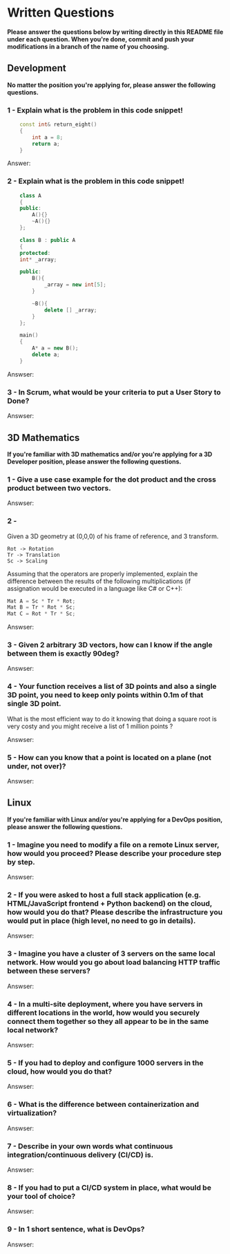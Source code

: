 # Written Questions
**Please answer the questions below by writing directly in this README file under each question. When you're done, commit and push your modifications in a branch of the name of you choosing.**


## Development
**No matter the position you're applying for, please answer the following questions.**


### 1 - Explain what is the problem in this code snippet!
```cpp
    const int& return_eight()
    {
        int a = 8;
        return a;
    }
```

Answer:


### 2 - Explain what is the problem in this code snippet!
```cpp
    class A
    {
    public:
        A(){}
        ~A(){}
    };

    class B : public A
    {
    protected:
    int* _array;

    public:
        B(){
            _array = new int[5];
        }

        ~B(){
            delete [] _array;
        }
    };

    main()
    {
        A* a = new B();
        delete a;
    }
```

Answser:


### 3 - In Scrum, what would be your criteria to put a User Story to Done?

Answser:


## 3D Mathematics
**If you're familiar with 3D mathematics and/or you're applying for a 3D Developer position, please answer the following questions.**


### 1 - Give a use case example for the dot product and the cross product between two vectors.

Answser:

 
### 2 -
Given a 3D geometry at (0,0,0) of his frame of reference, and 3 transform.
```
Rot -> Rotation
Tr -> Translation
Sc -> Scaling
```
Assuming that the operators are properly implemented, explain the difference between the results of the following multiplications (if assignation would be executed in a language like C# or C++):

```cpp
Mat A = Sc * Tr * Rot;
Mat B = Tr * Rot * Sc;
Mat C = Rot * Tr * Sc;
```

Answser:


### 3 - Given 2 arbitrary 3D vectors, how can I know if the angle between them is exactly 90deg?

Answser:


### 4 - Your function receives a list of 3D points and also a single 3D point, you need to keep only points within 0.1m of that single 3D point.
What is the most efficient way to do it knowing that doing a square root is very costy and you might receive a list of 1 million points ?

Answser:


### 5 - How can you know that a point is located on a plane (not under, not over)?

Answser:


## Linux
**If you're familiar with Linux and/or you're applying for a DevOps position, please answer the following questions.**


### 1 - Imagine you need to modify a file on a remote Linux server, how would you proceed? Please describe your procedure step by step.

Answser:


### 2 - If you were asked to host a full stack application (e.g. HTML/JavaScript frontend + Python backend) on the cloud, how would you do that? Please describe the infrastructure you would put in place (high level, no need to go in details).

Answser:


### 3 - Imagine you have a cluster of 3 servers on the same local network. How would you go about load balancing HTTP traffic between these servers?

Answser:


### 4 - In a multi-site deployment, where you have servers in different locations in the world, how would you securely connect them together so they all appear to be in the same local network?

Answser:


### 5 - If you had to deploy and configure 1000 servers in the cloud, how would you do that?

Answser:


### 6 - What is the difference between containerization and virtualization?

Answser:


### 7 - Describe in your own words what continuous integration/continuous delivery (CI/CD) is.

Answser:


### 8 - If you had to put a CI/CD system in place, what would be your tool of choice?

Answser:


### 9 - In 1 short sentence, what is DevOps?

Answser:

